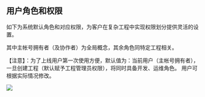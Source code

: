 ## 用户角色和权限

如下为系统默认角色和对应权限，为客户在复杂工程中实现权限划分提供灵活的设置。

其中主帐号拥有者（及协作者）为全局概念，其余角色同特定工程相关。

【注意】：为了上线用户第一次使用方便，默认值为：当前用户（主帐号拥有者），一旦创建工程（默认赋予工程管理员权限），将同时具备开发、运维角色。 用户可根据实际情况修改。

![](http://imgcache.tcecqpoc.fsphere.cn/image/mc.qcloudimg.com/static/img/a7833352e9792b3bfcb9fad3744c775c/image.png)

